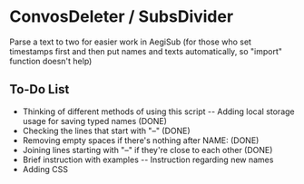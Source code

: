 # ConvosDeleter / SubsDivider
Parse a text to two for easier work in AegiSub (for those who set timestamps first and then put names and texts automatically, so "import" function doesn't help)

## To-Do List
- Thinking of different methods of using this script
-- Adding local storage usage for saving typed names (DONE)
- Checking the lines that start with "–" (DONE)
- Removing empty spaces if there's nothing after NAME: (DONE)
- Joining lines starting with "–" if they're close to each other (DONE)
- Brief instruction with examples
-- Instruction regarding new names
- Adding CSS
